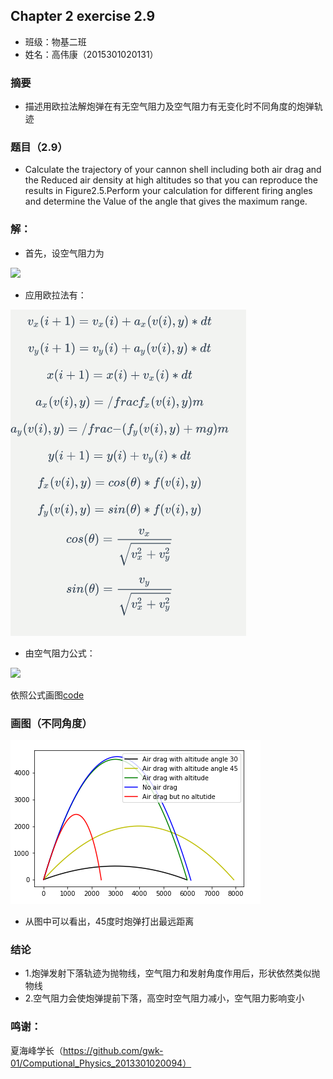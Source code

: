 ## Chapter 2 exercise 2.9
* 班级：物基二班
* 姓名：高伟康（2015301020131）

### 摘要
* 描述用欧拉法解炮弹在有无空气阻力及空气阻力有无变化时不同角度的炮弹轨迹

### 题目（2.9）
* Calculate the trajectory of your cannon shell including both air drag and the 
Reduced air density at high altitudes so that you can reproduce the results in 
Figure2.5.Perform your calculation for different firing angles and determine the 
Value of the angle that gives the maximum range.

### 解：
* 首先，设空气阻力为

<img src="http://latex.codecogs.com/gif.latex?F\,=\,F(y,\nu\,)">

* 应用欧拉法有：

<img src="https://github.com/gwk-01/computationalphysics_N2015301020131/blob/master/exercise4/21T%253PH%7B%605E_GI0%5D9_G6_KJ.png">

* 由空气阻力公式：

<img src="http://latex.codecogs.com/gif.latex?f(\upsilon\,,y)\,=\,-(1-\frac{A_{y}}{T_{0}})^{\alpha\,}B_{2}\upsilon^{2}">
 
 依照公式画图[code](./exercise4/untitled2.py)
 
 ### 画图（不同角度）

<img src="https://github.com/gwk-01/computationalphysics_N2015301020131/blob/master/exercise4/%7BSK%40%25N20CRDNU1%25V%7DB%25E4SW.png">
 
 * 从图中可以看出，45度时炮弹打出最远距离
 
 ### 结论
 * 1.炮弹发射下落轨迹为抛物线，空气阻力和发射角度作用后，形状依然类似抛物线
 * 2.空气阻力会使炮弹提前下落，高空时空气阻力减小，空气阻力影响变小




### 鸣谢：
夏海峰学长（https://github.com/gwk-01/Computional_Physics_2013301020094）
